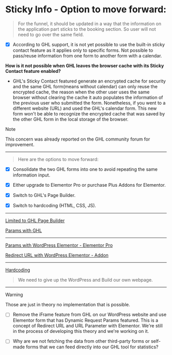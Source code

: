 # Sticky Info - Option to move forward:

> For the funnel, it should be updated in a way that the information on the application part sticks to the booking section. So user will not need to go over the same field.

- [x] According to GHL support, it is not yet possible to use the built-in sticky contact feature as it applies only to specific forms. Not possible to pass/reuse information from one form to another form with a calendar.

**How is it not possible when GHL leaves the browser cache with its Sticky Contact feature enabled?**
- GHL's Sticky Contact featured generate an encrypted cache for security and the same GHL form(means without calendar) can only reuse the encrypted cache, the reason when the other user uses the same browser without clearing the cache it auto populates the information of the previous user who submitted the form.
Nonetheless, if you went to a different website (URL) and used the GHL's calendar form. This new form won't be able to recognize the encrypted cache that was saved by the other GHL form in the local storage of the browser.

> [!NOTE]
> This concern was already reported on the GHL community forum for improvement.

<hr>

> Here are the options to move forward: 
- [x] Consolidate the two GHL forms into one to avoid repeating the same information input.

- [x] Either upgrade to Elementor Pro or purchase Plus Addons for Elementor.

- [x] Switch to GHL's Page Builder.

- [x] Switch to hardcoding (HTML, CSS, JS).

<hr>

[Limited to GHL Page Builder](https://ideas.gohighlevel.com/forms/p/ditch-iframe-for-a-proper-form-embed-code)

[Params with GHL](https://help.gohighlevel.com/support/solutions/articles/48001164119-how-to-use-url-parameters-in-forms)

<hr>

[Params with WordPress Elementor - Elementor Pro](https://www.youtube.com/watch?v=CBLIWeSmz30)


[Redirect URL with WordPress Elementor - Addon](https://theplusaddons.com/docs/set-elementor-display-condition-based-on-url-string-or-parameters/)

<hr>

[Hardcoding](https://jmp.sh/6yRQu8Dh)
> We need to give up the WordPress and Build our own webpage.

<hr>

> [!Warning]
> Those are just in theory no implementation that is possible.

- [ ] Remove the iFrame feature from GHL on our WordPress website and use Elementor form that has Dynamic Request Params featured. This is a concept of Redirect URL and URL Parameter with Elementor. We're still in the process of developing this theory and we're working on it.

- [ ] Why are we not fetching the data from other third-party forms or self-made forms that we can feed directly into our GHL tool for statistics?
 
